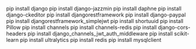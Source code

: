 pip install django
pip install django-jazzmin
pip install daphne
pip install django-ckeditor
pip install djangorestframework
pip install django-paypal
pip install djangorestframework_simplejwt
pip install shortuuid
pip install Pillow
pip install channels
pip install channels-redis
pip install django-cors-headers
pip install django_channels_jwt_auth_middleware
pip install scikit-learn
pip install ultralytics
pip install redis
pip install mysqlclient